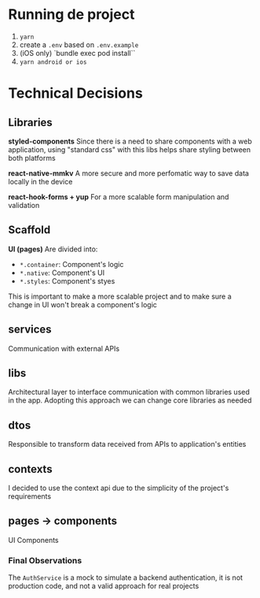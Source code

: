 # Running de project
1. `yarn`
2. create a `.env` based on `.env.example`
3. (iOS only) `bundle exec pod install``
3. `yarn android or ios`


# Technical Decisions
## Libraries
**styled-components**
Since there is a need to share components with a web application, using "standard css" with this libs helps share styling between both platforms

**react-native-mmkv**
A more secure and more perfomatic way to save data locally in the device

**react-hook-forms + yup**
For a more scalable form manipulation and validation

## Scaffold
**UI (pages)**
Are divided into:
- `*.container`: Component's logic
- `*.native`: Component's UI
- `*.styles`: Component's styes

This is important to make a more scalable project and to make sure a change in UI won't break a component's logic
## services
Communication with external APIs
## libs
Architectural layer to interface communication with common libraries used in the app. Adopting this approach we can change core libraries as needed
## dtos
Responsible to transform data received from APIs to application's entities
## contexts
I decided to use the context api due to the simplicity of the project's requirements
## pages -> components
UI Components
### Final Observations
The `AuthService` is a mock to simulate a backend authentication, it is not production code, and not a valid approach for real projects
